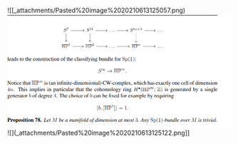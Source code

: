 












![[_attachments/Pasted%20image%2020210613125057.png) ![](_attachments/Pasted%20image%2020210613125105.png) ![](_attachments/Pasted%20image%2020210613125122.png]]
